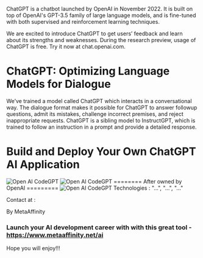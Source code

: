 ChatGPT is a chatbot launched by OpenAI in November 2022. It is built on top of OpenAI's GPT-3.5 family of large language models, and is fine-tuned with both supervised and reinforcement learning techniques.

We are excited to introduce ChatGPT to get users’ feedback and learn about its strengths and weaknesses. 
During the research preview, usage of ChatGPT is free. Try it now at chat.openai.com.
# ChatGPT: Optimizing Language Models for Dialogue
We’ve trained a model called ChatGPT which interacts in a conversational way. The dialogue format makes it possible for ChatGPT to answer followup questions, admit its mistakes, challenge incorrect premises, and reject inappropriate requests. ChatGPT is a sibling model to InstructGPT, which is trained to follow an instruction in a prompt and provide a detailed response.

# Build and Deploy Your Own ChatGPT AI Application
![Open AI CodeGPT](https://metaaffinity.net/ai/developaiscreen.jpg)
![Open AI CodeGPT](https://metaaffinity.net/ai/chataipreview.png)
======== After owned by OpenAI =========
![Open AI CodeGPT](https://i.ibb.co/LS4DRhb/image-257.png)
Technologies : "...", "...", "..."

Contact at : 

By MetaAffinity
### Launch your AI development career with with this great tool - https://www.metaaffinity.net/ai
Hope you will enjoy!!!
